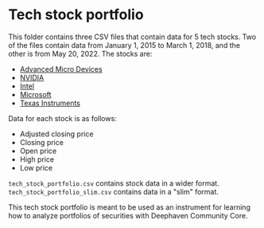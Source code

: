 # Tech stock portfolio

This folder contains three CSV files that contain data for 5 tech stocks. Two of the files contain data from January 1, 2015 to March 1, 2018, and the other is from May 20, 2022. The stocks are:

- [Advanced Micro Devices](https://www.amd.com/en)
- [NVIDIA](https://www.nvidia.com/en-us/)
- [Intel](https://www.intel.com/content/www/us/en/homepage.html)
- [Microsoft](https://www.microsoft.com/en-us/)
- [Texas Instruments](https://www.ti.com/)

Data for each stock is as follows:

- Adjusted closing price
- Closing price
- Open price
- High price
- Low price

`tech_stock_portfolio.csv` contains stock data in a wider format. `tech_stock_portfolio_slim.csv` contains data in a "slim" format.

This tech stock portfolio is meant to be used as an instrument for learning how to analyze portfolios of securities with Deephaven Community Core.
